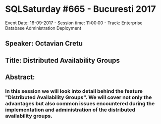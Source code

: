 # SQLSaturday #665 - Bucuresti 2017
Event Date: 16-09-2017 - Session time: 11:00:00 - Track: Enterprise Database Administration  Deployment
## Speaker: Octavian Cretu
## Title: Distributed Availability Groups
## Abstract:
### In this session we will look into detail behind the feature "Distributed Availability Groups". We will cover not only the advantages but also common issues encountered during the implementation and administration of the distributed availability groups.

